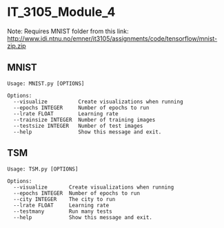 # IT_3105_Module_4
Note: Requires MNIST folder from this link: http://www.idi.ntnu.no/emner/it3105/assignments/code/tensorflow/mnist-zip.zip

## MNIST

```
Usage: MNIST.py [OPTIONS]

Options:
  --visualize          Create visualizations when running
  --epochs INTEGER     Number of epochs to run
  --lrate FLOAT        Learning rate
  --trainsize INTEGER  Number of training images
  --testsize INTEGER   Number of test images
  --help               Show this message and exit.
```

## TSM

```
Usage: TSM.py [OPTIONS]

Options:
  --visualize       Create visualizations when running
  --epochs INTEGER  Number of epochs to run
  --city INTEGER    The city to run
  --lrate FLOAT     Learning rate
  --testmany        Run many tests
  --help            Show this message and exit.
```
